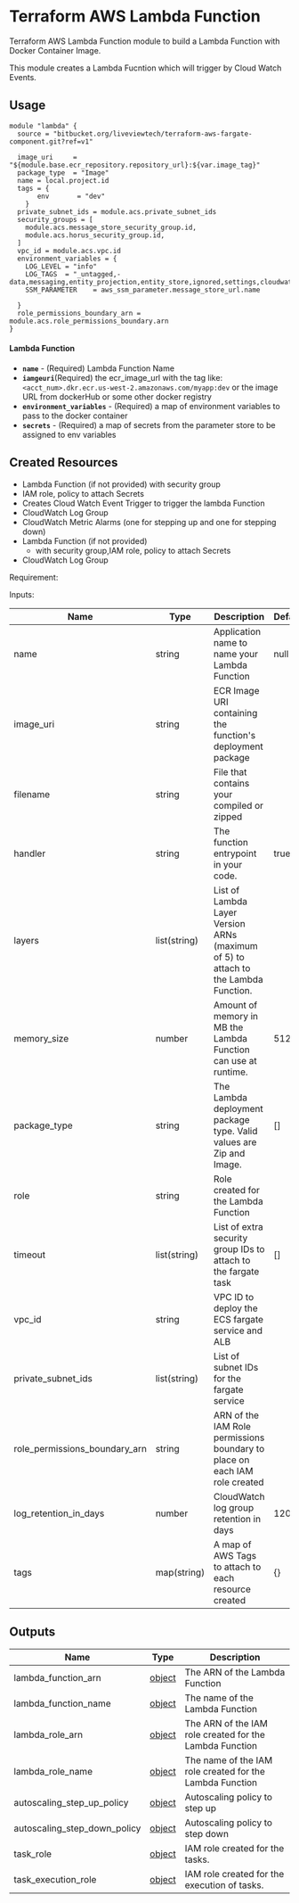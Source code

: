 # Terraform AWS Lambda Function


Terraform AWS Lambda Function  module  to build a Lambda Function with Docker Container Image.

This module creates a Lambda Fucntion which will trigger by Cloud Watch Events.


## Usage
```hcl
module "lambda" {
  source = "bitbucket.org/liveviewtech/terraform-aws-fargate-component.git?ref=v1"

  image_uri     = "${module.base.ecr_repository.repository_url}:${var.image_tag}"
  package_type  = "Image"
  name = local.project.id
  tags = {
       env       = "dev"
    }
  private_subnet_ids = module.acs.private_subnet_ids
  security_groups = [
    module.acs.message_store_security_group.id,
    module.acs.horus_security_group.id,
  ]
  vpc_id = module.acs.vpc.id
  environment_variables = {
    LOG_LEVEL = "info"
    LOG_TAGS  = "_untagged,-data,messaging,entity_projection,entity_store,ignored,settings,cloudwatch"
    SSM_PARAMETER    = aws_ssm_parameter.message_store_url.name
   
  }
  role_permissions_boundary_arn = module.acs.role_permissions_boundary.arn
}
```

#### Lambda Function
- **`name`** - (Required) Lambda Function Name
- **`iamgeuri`**(Required) the ecr_image_url with the tag like: `<acct_num>.dkr.ecr.us-west-2.amazonaws.com/myapp:dev` or the image URL from dockerHub or some other docker registry
- **`environment_variables`** - (Required) a map of environment variables to pass to the docker container
- **`secrets`** - (Required) a map of secrets from the parameter store to be assigned to env variables
## Created Resources
- Lambda Function (if not provided)
   with security group
- IAM role, policy to attach Secrets
- Creates Cloud Watch Event Trigger to trigger the lambda Function
- CloudWatch Log Group
- CloudWatch Metric Alarms (one for stepping up and one for stepping down)
- Lambda Function (if not provided)
  - with security group,IAM role, policy to attach Secrets
- CloudWatch Log Group


Requirement:

Inputs:

| Name                          | Type                                  | Description                                                                                                                                                                                              | Default |
| ----------------------------- | ------------------------------------- | -------------------------------------------------------------------------------------------------------------------------------------------------------------------------------------------------------- | ------- |
| name                   | string                   | Application name to name your Lambda Function                                                                                                                                   | null    |
| image_uri                          | string               |ECR Image URI containing the function's deployment package                 |                                                                                                                                           |         |
| filename              | string                                | File that contains your compiled or zipped                                                                                                               | <name>  |
| handler            | string                                  | The function entrypoint in your code.                                                                                                                                                    | true    |
| layers          | list(string)       | List of Lambda Layer Version ARNs (maximum of 5) to attach to the Lambda Function.
| memory_size    | number | Amount of memory in MB the Lambda Function can use at runtime.      | 512     |                                            | []      |
| package_type                 | string                          | The Lambda deployment package type. Valid values are Zip and Image.                                                                                                                                       | []      |
| role                      | string                                |Role created for the Lambda Function                                                                                                                                                                                                                                                                            
| timeout               | list(string)                          | List of extra security group IDs to attach to the fargate task                                                                                                                                           | []      |
| vpc_id                        | string                                | VPC ID to deploy the ECS fargate service and ALB                                                                                                                                                         |         |
| private_subnet_ids            | list(string)                          | List of subnet IDs for the fargate service                                                                                                                                                               |         |
| role_permissions_boundary_arn | string                                | ARN of the IAM Role permissions boundary to place on each IAM role created                                                                                                                                                                       |         |
| log_retention_in_days         | number                                | CloudWatch log group retention in days                                                                                                                                                                   | 120     |
| tags                          | map(string)                           | A map of AWS Tags to attach to each resource created                                                                                                                                                     | {}      |
 


## Outputs

| Name                           | Type                                                                                                                | Description                                                      |
| ------------------------------ | ------------------------------------------------------------------------------------------------------------------- | ---------------------------------------------------------------- |
| lambda_function_arn               | [object](https://www.terraform.io/docs/providers/aws/r/ecs_service.html#attributes-reference)                       | The ARN of the Lambda Function                                      |
| lambda_function_name                  | [object](https://www.terraform.io/docs/providers/aws/r/ecs_cluster.html#attributes-reference)                       | The name of the Lambda Function |
| lambda_role_arn               | [object](https://www.terraform.io/docs/providers/aws/r/security_group.html#attributes-reference)                    | The ARN of the IAM role created for the Lambda Function            |
| lambda_role_name               | [object](https://www.terraform.io/docs/providers/aws/r/ecs_task_definition.html#attributes-reference)               | The name of the IAM role created for the Lambda Function                |
| autoscaling_step_up_policy     | [object](https://www.terraform.io/docs/providers/aws/r/autoscaling_policy.html#attributes-reference)                | Autoscaling policy to step up                                    |
| autoscaling_step_down_policy   | [object](https://www.terraform.io/docs/providers/aws/r/autoscaling_policy.html#attributes-reference)                | Autoscaling policy to step down                                  |
| task_role                      | [object](https://registry.terraform.io/providers/hashicorp/aws/latest/docs/resources/iam_role#attributes-reference) | IAM role created for the tasks.                                  |
| task_execution_role            | [object](https://registry.terraform.io/providers/hashicorp/aws/latest/docs/resources/iam_role#attributes-reference) | IAM role created for the execution of tasks.                     |


